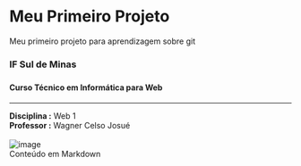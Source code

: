 # Meu Primeiro Projeto
Meu primeiro projeto para aprendizagem sobre git

### IF Sul de Minas <h3>
#### Curso Técnico em Informática para Web <h4>
***
**Disciplina :** Web 1 <br>
**Professor  :** Wagner Celso Josué <br>  
![image](https://github.com/LuciusMauro/meuprimeiroprojeto/assets/82406977/6dd999dd-7ef4-4f81-a836-51f42859ed36)  
Conteúdo em Markdown


